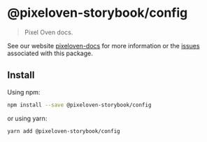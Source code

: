 # @pixeloven-storybook/config

> Pixel Oven docs.

See our website [pixeloven-docs](https://github.com/pixeloven/pixeloven) for more information or the [issues](https://github.com/pixeloven/pixeloven) associated with this package.

## Install

Using npm:

```sh
npm install --save @pixeloven-storybook/config
```

or using yarn:

```sh
yarn add @pixeloven-storybook/config
```